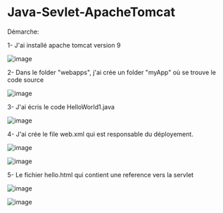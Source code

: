 # Java-Sevlet-ApacheTomcat

Démarche: 

1- J'ai installé apache tomcat version 9

![image](https://user-images.githubusercontent.com/66441264/152596671-1c4cd512-1639-49d6-932c-cd3beed81fe7.png)

2- Dans le folder "webapps", j'ai crée un folder "myApp" où se trouve le code source

![image](https://user-images.githubusercontent.com/66441264/152597034-ced1158e-ee14-4735-b658-da71e39aea05.png)

3- J'ai écris le code HelloWorld1.java

![image](https://user-images.githubusercontent.com/66441264/152597157-1ff629ea-7a5e-4429-8684-68cae8dc7ddf.png)

4- J'ai crée le file web.xml qui est responsable du déployement.

![image](https://user-images.githubusercontent.com/66441264/152597702-5bff0b1a-c35c-42e4-ba5d-1d38ce40f298.png)


![image](https://user-images.githubusercontent.com/66441264/152597677-a487b901-79bf-4eca-ad8a-a8dfb706a0d1.png)

5- Le fichier hello.html qui contient une reference vers la servlet

![image](https://user-images.githubusercontent.com/66441264/152597976-a03a7f71-e97d-4679-b5e8-d2ddc90d7c61.png)

![image](https://user-images.githubusercontent.com/66441264/152598049-6e7c8307-eb97-4277-a6a6-b85cddcb4634.png)



